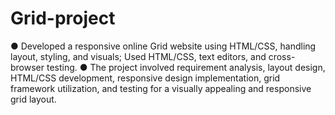 # Grid-project
● Developed a responsive online Grid website using HTML/CSS, handling layout, styling, and visuals; Used
HTML/CSS, text editors, and cross-browser testing.
● The project involved requirement analysis, layout design, HTML/CSS development, responsive
design implementation, grid framework utilization, and testing for a visually appealing and
responsive grid layout.
